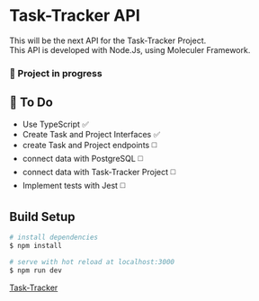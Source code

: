 # Task-Tracker API

This will be the next API for the Task-Tracker Project. <br>
This API is developed with Node.Js, using Moleculer Framework.

### 🚧 Project in progress

## 📝 To Do

* Use TypeScript ✅
* Create Task and Project Interfaces ✅
* create Task and Project endpoints ◻️
* connect data with PostgreSQL ◻️
* connect data with Task-Tracker Project ◻️
* Implement tests with Jest ◻️

## Build Setup

```bash
# install dependencies
$ npm install

# serve with hot reload at localhost:3000
$ npm run dev
```

[Task-Tracker](https://task-tracker-vue.vercel.app/#/)
